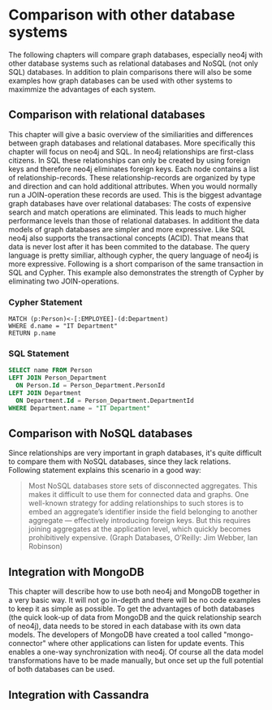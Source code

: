 # Comparison with other database systems
The following chapters will compare graph databases, especially neo4j with other database systems such as relational databases and NoSQL (not only SQL) databases. In addition to plain comparisons there will also be some examples how graph databases can be used with other systems to maximmize the advantages of each system.
## Comparison with relational databases
This chapter will give a basic overview of the similiarities and differences between graph databases and relational databases. More specifically this chapter will focus on neo4j and SQL. 
In neo4j relationships are first-class citizens. In SQL these relationships can only be created by using foreign keys and therefore neo4j eliminates foreign keys. Each node contains a list of relationship-records. These relationship-records are organized by type and direction and can hold additional attributes. When you would normally run a JOIN-operation these records are used. This is the biggest advantage graph databases have over relational databases: The costs of expensive search and match operations are eliminated.
This leads to much higher performance levels than those of relational databases.
In additiont the data models of graph databases are simpler and more expressive.
Like SQL neo4j also supports the transactional concepts (ACID). That means that data is never lost after it has been commited to the database.
The query language is pretty similiar, although cypher, the query language of neo4j is more expressive.
Following is a short comparison of the same transaction in SQL and Cypher. This example also demonstrates the strength of Cypher by eliminating two JOIN-operations.
### Cypher Statement
```Cypher
MATCH (p:Person)<-[:EMPLOYEE]-(d:Department)
WHERE d.name = "IT Department"
RETURN p.name
```
### SQL Statement
```SQL
SELECT name FROM Person
LEFT JOIN Person_Department
  ON Person.Id = Person_Department.PersonId
LEFT JOIN Department
  ON Department.Id = Person_Department.DepartmentId
WHERE Department.name = "IT Department"
```
## Comparison with NoSQL databases
Since relationships are very important in graph databases, it's quite difficult to compare them with NoSQL databases, since they lack relations. Following statement explains this scenario in a good way:
>Most NoSQL databases store sets of disconnected aggregates. This makes it difficult to use them for connected data and graphs.
>One well-known strategy for adding relationships to such stores is to embed an aggregate’s identifier inside the field belonging to another aggregate — effectively introducing foreign keys.
>But this requires joining aggregates at the application level, which quickly becomes prohibitively expensive.
(Graph Databases, O’Reilly: Jim Webber, Ian Robinson)
## Integration with MongoDB
This chapter will describe how to use both neo4j and MongoDB together in a very basic way. It will not go in-depth and there will be no code examples to keep it as simple as possible.
To get the advantages of both databases (the quick look-up of data from MongoDB and the quick relationship search of neo4j), data needs to be stored in each database with its own data models. The developers of MongoDB have created a tool called "mongo-connector" where other applications can listen for update events. This enables a one-way synchronization with neo4j. Of course all the data model transformations have to be made manually, but once set up the full potential of both databases can be used.
## Integration with Cassandra

